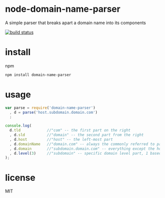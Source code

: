 node-domain-name-parser
=======================

A simple parser that breaks apart a domain name into its components

[![build status](https://secure.travis-ci.org/wankdanker/node-domain-name-parser.png)](http://travis-ci.org/wankdanker/node-domain-name-parser)

install
=======

npm

```bash
npm install domain-name-parser
```

usage
=====

```javascript
var parse = require('domain-name-parser')
  , d = parse('host.subdomain.domain.com')
  ;

console.log(
  d.tld            //"com" -- the first part on the right
  , d.sld          //"domain" -- the second part from the right
  , d.host         //"host" -- the left-most part
  , d.domainName   //"domain.com" -- always the commonly referred to part (sld + tld)
  , d.domain       //"subdomain.domain.com" -- everything except the host
  , d.level(3)     //"subdomain" -- specific domain level part, 1 based (tld is level 1)
);
```

license
=======

MIT
